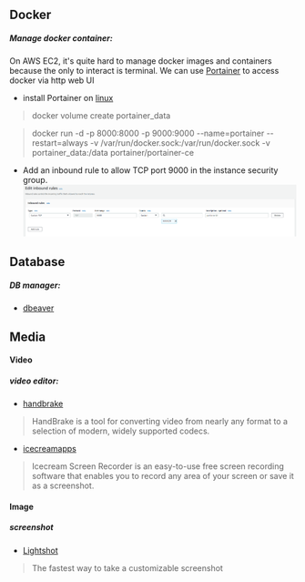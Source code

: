 ## Docker 

##### Manage docker container:

On AWS EC2, it's quite hard to manage docker images and containers because the only to interact is terminal.
We can use [Portainer](https://documentation.portainer.io) to access docker via http web UI

  * install Portainer on [linux](https://documentation.portainer.io/v2.0/deploy/ceinstalldocker/) 

  > docker volume create portainer_data
 
  > docker run -d -p 8000:8000 -p 9000:9000 --name=portainer --restart=always -v /var/run/docker.sock:/var/run/docker.sock -v portainer_data:/data portainer/portainer-ce

  * Add an inbound rule to allow TCP port 9000 in the instance security group.
  ![Image of Yaktocat](image/aws/portainer-inbound-rules.png)

## Database

##### DB manager:
* [dbeaver](https://dbeaver.io/)

## Media
#### Video
##### video editor:
* [handbrake](https://handbrake.fr/)
> HandBrake is a tool for converting video from nearly any format to a selection of modern, widely supported codecs.
* [icecreamapps](https://icecreamapps.com/Screen-Recorder/)
> Icecream Screen Recorder is an easy-to-use free screen recording software that enables you to record any area of your screen or save it as a screenshot.
#### Image
##### screenshot
* [Lightshot](https://app.prntscr.com/en/index.html)
> The fastest way to take a customizable screenshot

